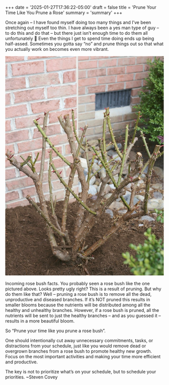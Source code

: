 +++
date = '2025-01-27T17:36:22-05:00'
draft = false
title = 'Prune Your Time Like You Prune a Rose'
summary = 'summary'
+++

Once again – I have found myself doing too many things and I’ve been stretching out myself too thin. I have always been a yes man type of guy – to do this and do that – but there just isn’t enough time to do them all unfortunately 🙁 Even the things I get to spend time doing ends up being half-assed. Sometimes you gotta say “no” and prune things out so that what you actually work on becomes even more vibrant.

![alt](assets/1.jpg)

Incoming rose bush facts. You probably seen a rose bush like the one pictured above. Looks pretty ugly right? This is a result of pruning. But why do them like that? Well – pruning a rose bush is to remove all the dead, unproductive and diseased branches. If it’s NOT pruned this results in smaller blooms because the nutrients will be distributed among all the healthy and unhealthy branches. However, if a rose bush is pruned, all the nutrients will be sent to just the healthy branches – and as you guessed it – results in a more beautiful bloom.

So “Prune your time like you prune a rose bush”.

One should intentionally cut away unnecessary commitments, tasks, or distractions from your schedule, just like you would remove dead or overgrown branches from a rose bush to promote healthy new growth. Focus on the most important activities and making your time more efficient and productive.

The key is not to prioritize what’s on your schedule, but to schedule your priorities. ~Steven Covey
